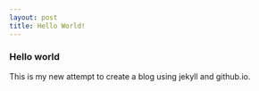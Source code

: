 ```yaml
---
layout: post
title: Hello World!
---
```


### Hello world
This is my new attempt to create a blog using jekyll and github.io.